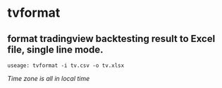 # tvformat
## format tradingview backtesting result to Excel file, single line mode.
`useage: tvformat -i tv.csv -o tv.xlsx`

*Time zone is all in local time*